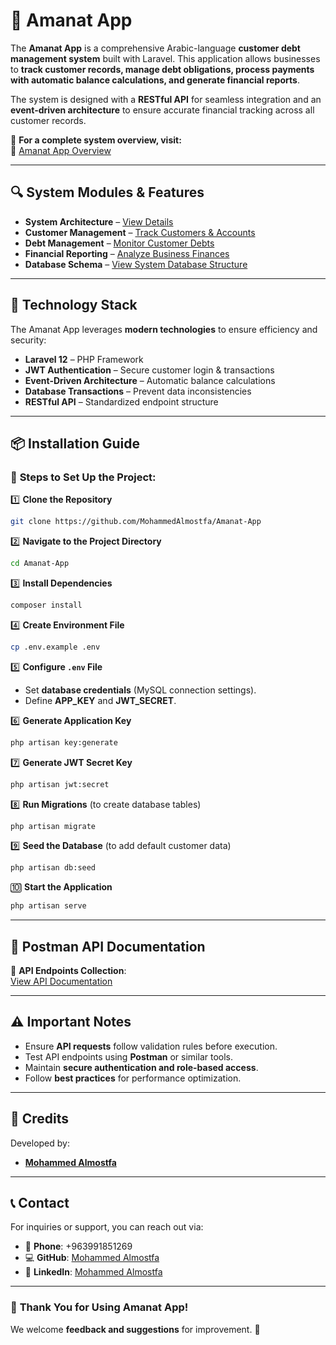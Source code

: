 # 🏦 **Amanat App**

The **Amanat App** is a comprehensive Arabic-language **customer debt management system** built with Laravel. This application allows businesses to **track customer records, manage debt obligations, process payments with automatic balance calculations, and generate financial reports**.

The system is designed with a **RESTful API** for seamless integration and an **event-driven architecture** to ensure accurate financial tracking across all customer records.

📌 **For a complete system overview, visit:**  
🔗 [Amanat App Overview](https://deepwiki.com/MohammedAlmostfa/Amanat-App/1-overview)

---

## 🔍 **System Modules & Features**

-   **System Architecture** – [View Details](https://deepwiki.com/MohammedAlmostfa/Amanat-App/2-system-architecture)
-   **Customer Management** – [Track Customers & Accounts](https://deepwiki.com/MohammedAlmostfa/Amanat-App/3.1-customer-management)
-   **Debt Management** – [Monitor Customer Debts](https://deepwiki.com/MohammedAlmostfa/Amanat-App/3.2-debt-management)
-   **Financial Reporting** – [Analyze Business Finances](https://deepwiki.com/MohammedAlmostfa/Amanat-App/6-financial-reporting)
-   **Database Schema** – [View System Database Structure](https://deepwiki.com/MohammedAlmostfa/Amanat-App/5.2-database-schema)

---

## 🚀 **Technology Stack**

The Amanat App leverages **modern technologies** to ensure efficiency and security:

-   **Laravel 12** – PHP Framework
-   **JWT Authentication** – Secure customer login & transactions
-   **Event-Driven Architecture** – Automatic balance calculations
-   **Database Transactions** – Prevent data inconsistencies
-   **RESTful API** – Standardized endpoint structure

---

## 📦 **Installation Guide**

### 🔹 **Steps to Set Up the Project:**

1️⃣ **Clone the Repository**

```sh
git clone https://github.com/MohammedAlmostfa/Amanat-App
```

2️⃣ **Navigate to the Project Directory**

```sh
cd Amanat-App
```

3️⃣ **Install Dependencies**

```sh
composer install
```

4️⃣ **Create Environment File**

```sh
cp .env.example .env
```

5️⃣ **Configure `.env` File**

-   Set **database credentials** (MySQL connection settings).
-   Define **APP_KEY** and **JWT_SECRET**.

6️⃣ **Generate Application Key**

```sh
php artisan key:generate
```

7️⃣ **Generate JWT Secret Key**

```sh
php artisan jwt:secret
```

8️⃣ **Run Migrations** (to create database tables)

```sh
php artisan migrate
```

9️⃣ **Seed the Database** (to add default customer data)

```sh
php artisan db:seed
```

🔟 **Start the Application**

```sh
php artisan serve
```

---

## 📌 **Postman API Documentation**

🔗 **API Endpoints Collection**:  
[View API Documentation](https://egmohammed.postman.co/workspace/e.g.mohammed-Workspace~b4e2523d-6246-4fe1-a96f-67892282e04b/collection/37858198-fca62da6-4e7c-487c-aff6-b09ef6dea057?action=share&creator=37858198)

---

## ⚠️ **Important Notes**

-   Ensure **API requests** follow validation rules before execution.
-   Test API endpoints using **Postman** or similar tools.
-   Maintain **secure authentication and role-based access**.
-   Follow **best practices** for performance optimization.

---

## 👤 **Credits**

Developed by:

-   **[Mohammed Almostfa](https://github.com/MohammedAlmostfa)**

---

## 📞 **Contact**

For inquiries or support, you can reach out via:

-   📱 **Phone**: +963991851269
-   💻 **GitHub**: [Mohammed Almostfa](https://github.com/MohammedAlmostfa)
-   🔗 **LinkedIn**: [Mohammed Almostfa](https://www.linkedin.com/in/mohammed-almostfa-63b3a7240/)

---

### 🎯 **Thank You for Using Amanat App!**

We welcome **feedback and suggestions** for improvement. 🚀
